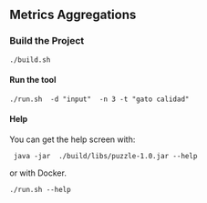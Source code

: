 ## Metrics Aggregations

### Build the Project

```
./build.sh
```

#### Run the tool

```
./run.sh  -d "input"  -n 3 -t "gato calidad"
```

#### Help

You can get the help screen with:
```
 java -jar  ./build/libs/puzzle-1.0.jar --help
```
or with Docker. 

```
./run.sh --help
```